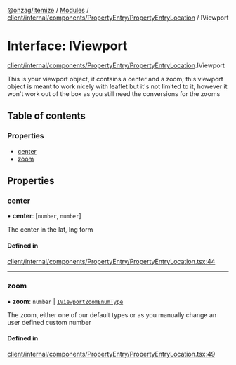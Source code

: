 [@onzag/itemize](../README.md) / [Modules](../modules.md) / [client/internal/components/PropertyEntry/PropertyEntryLocation](../modules/client_internal_components_PropertyEntry_PropertyEntryLocation.md) / IViewport

# Interface: IViewport

[client/internal/components/PropertyEntry/PropertyEntryLocation](../modules/client_internal_components_PropertyEntry_PropertyEntryLocation.md).IViewport

This is your viewport object, it contains a center
and a zoom; this viewport object is meant to work
nicely with leaflet but it's not limited to it, however
it won't work out of the box as you still need the conversions
for the zooms

## Table of contents

### Properties

- [center](client_internal_components_PropertyEntry_PropertyEntryLocation.IViewport.md#center)
- [zoom](client_internal_components_PropertyEntry_PropertyEntryLocation.IViewport.md#zoom)

## Properties

### center

• **center**: [`number`, `number`]

The center in the lat, lng form

#### Defined in

[client/internal/components/PropertyEntry/PropertyEntryLocation.tsx:44](https://github.com/onzag/itemize/blob/f2f29986/client/internal/components/PropertyEntry/PropertyEntryLocation.tsx#L44)

___

### zoom

• **zoom**: `number` \| [`IViewportZoomEnumType`](../enums/client_internal_components_PropertyEntry_PropertyEntryLocation.IViewportZoomEnumType.md)

The zoom, either one of our default types or as you manually
change an user defined custom number

#### Defined in

[client/internal/components/PropertyEntry/PropertyEntryLocation.tsx:49](https://github.com/onzag/itemize/blob/f2f29986/client/internal/components/PropertyEntry/PropertyEntryLocation.tsx#L49)
